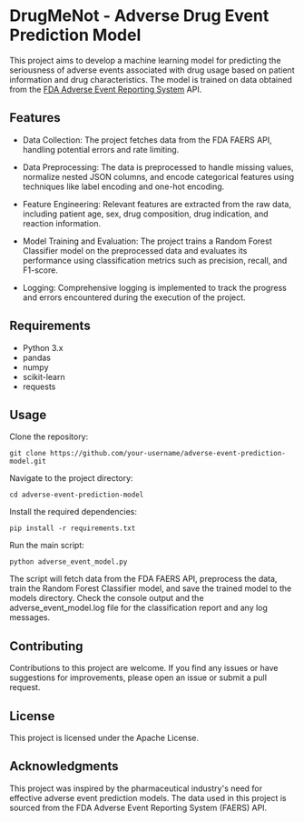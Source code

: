 # DrugMeNot - Adverse Drug Event Prediction Model

This project aims to develop a machine learning model for predicting the seriousness of adverse events associated with drug usage based on patient information and drug characteristics. The model is trained on data obtained from the [FDA Adverse Event Reporting System](https://open.fda.gov/apis/drug/event/) API.

## Features

- Data Collection: The project fetches data from the FDA FAERS API, handling potential errors and rate limiting.

- Data Preprocessing: The data is preprocessed to handle missing values, normalize nested JSON columns, and encode categorical features using techniques like label encoding and one-hot encoding.
- Feature Engineering: Relevant features are extracted from the raw data, including patient age, sex, drug composition, drug indication, and reaction information.
- Model Training and Evaluation: The project trains a Random Forest Classifier model on the preprocessed data and evaluates its performance using classification metrics such as precision, recall, and F1-score.
- Logging: Comprehensive logging is implemented to track the progress and errors encountered during the execution of the project.

## Requirements

- Python 3.x
- pandas
- numpy
- scikit-learn
- requests

## Usage

Clone the repository:

```
git clone https://github.com/your-username/adverse-event-prediction-model.git
```

Navigate to the project directory:

```
cd adverse-event-prediction-model
```

Install the required dependencies:

```
pip install -r requirements.txt
```

Run the main script:

```
python adverse_event_model.py
```

The script will fetch data from the FDA FAERS API, preprocess the data, train the Random Forest Classifier model, and save the trained model to the models directory.
Check the console output and the adverse_event_model.log file for the classification report and any log messages.

## Contributing
Contributions to this project are welcome. If you find any issues or have suggestions for improvements, please open an issue or submit a pull request.

## License
This project is licensed under the Apache License.

## Acknowledgments
This project was inspired by the pharmaceutical industry's need for effective adverse event prediction models. The data used in this project is sourced from the FDA Adverse Event Reporting System (FAERS) API.

